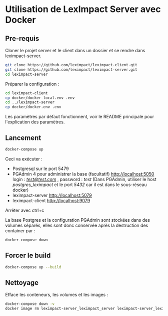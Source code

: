 # Utilisation de LexImpact Server avec Docker

## Pre-requis

Cloner le projet server et le client dans un dossier et se rendre dans leximpact-server.
```sh
git clone https://github.com/leximpact/leximpact-client.git
git clone https://github.com/leximpact/leximpact-server.git
cd leximpact-server
```

Préparer la configuration :
```sh
cd leximpact-client
cp docker/docker-local.env .env
cd ../leximpact-server
cp docker/docker.env .env
```
Les paramètres par défaut fonctionnent, voir le README principale pour l'explication des paramètres.

## Lancement

```sh
docker-compose up
```
Ceci va exécuter :
 - Postgresql sur le port 5479
 - PGAdmin 4 pour administrer la base (facultatif) [http://localhost:5050](http://localhost:5050) login : *test@test.com* , password : *test* (Dans PGAdmin, utiliser le host *postgres_leximpact* et le port *5432* car il est dans le sous-réseau docker)
 - leximpact-server [http://localhost:5079](http://localhost:5079)
 - leximpact-client [http://localhost:9079](http://localhost:9079)

Arrêter avec ctrl+c

La base Postgres et la configuration PGAdmin sont stockées dans des volumes séparés, elles sont donc conservée après la destruction des container par :
```sh
docker-compose down
```

## Forcer le build
```sh
docker-compose up --build
```


## Nettoyage
Efface les conteneurs, les volumes et les images :
```sh
docker-compose down -v
docker image rm leximpact-server_leximpact_server leximpact-server_leximpact_client
```